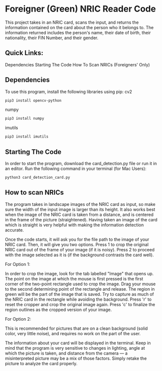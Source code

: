 # Foreigner (Green) NRIC Reader Code

This project takes in an NRIC card, scans the input, and returns the information contained on the card about the person who it belongs to. The information returned includes the person's name, their date of birth, their nationality, their FIN Number, and their gender. 

## Quick Links:

Dependencies
Starting The Code
How To Scan NRICs (Foreigners' Only)

## Dependencies

To use this program, install the following libraries using pip:
cv2
```bash
pip3 install opencv-python
```
numpy
```bash
pip3 install numpy
```
imutils
```bash
pip3 install imutils
```

## Starting The Code

In order to start the program, download the card_detection.py file or run it in an editor. 
Run the following command in your terminal (for Mac Users):
```bash
python3 card_detection_card.py
```

## How to scan NRICs

The program takes in landscape images of the NRIC card as input, so make sure the width of the input image is larger than its height. It also works best when the image
of the NRIC card is taken from a distance, and is centered in the frame of the picture (straightened). Having taken an image of the card which is straight is very helpful with making the information detection accurate.

Once the code starts, it will ask you for the file path to the image of your NRIC card. Then, it will give you two options. Press 1 to crop the original NRIC card out of the frame of your image (if it is noisy). Press 2 to proceed with the image selected as it is (if the background contrasts the card well).

For Option 1:

In order to crop the image, look for the tab labelled "Image" that opens up. The point on the image at which the mouse is first pressed is the first corner of the two-point rectangle used to crop the image. Drag your mouse to the second determining point of the rectangle and release. The region in green will be the part of the image that is saved. Try to capture as much of the NRIC card in the rectangle while avoiding the background. Press 'r' to reset the cropper and crop the original image again. Press 'c' to finalize the region outlines as the cropped version of your image.

For Option 2:

This is recommended for pictures that are on a clean background (solid color, very little noise), and requires no work on the part of the user.

The information about your card will be displayed in the terminal. Keep in mind that the program is very sensitive to changes in lighting, angle at which the picture is taken, and distance from the camera — a misinterpreted picture may be a mix of those factors. Simply retake the picture to analyze the card properly. 




